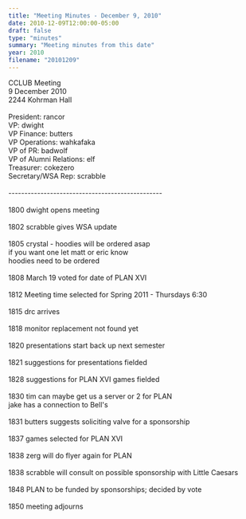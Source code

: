```yaml
---
title: "Meeting Minutes - December 9, 2010"
date: 2010-12-09T12:00:00-05:00
draft: false
type: "minutes"
summary: "Meeting minutes from this date"
year: 2010
filename: "20101209"
---
```


CCLUB Meeting<br />
9 December 2010<br />
2244 Kohrman Hall<br />
<br />
President: rancor<br />
VP: dwight<br />
VP Finance: butters<br />
VP Operations: wahkafaka<br />
VP of PR: badwolf<br />
VP of Alumni Relations: elf<br />
Treasurer: cokezero<br />
Secretary/WSA Rep: scrabble<br />
<br />
------------------------------------------------<br />
<br />
1800 dwight opens meeting<br />
<br />
1802 scrabble gives WSA update<br />
<br />
1805 crystal - hoodies will be ordered asap<br />
if you want one let matt or eric know<br />
hoodies need to be ordered<br />
<br />
1808 March 19 voted for date of PLAN XVI<br />
<br />
1812 Meeting time selected for Spring 2011 - Thursdays 6:30<br />
<br />
1815 drc arrives<br />
<br />
1818 monitor replacement not found yet<br />
<br />
1820 presentations start back up next semester<br />
<br />
1821 suggestions for presentations fielded<br />
<br />
1828 suggestions for PLAN XVI games fielded<br />
<br />
1830 tim can maybe get us a server or 2 for PLAN<br />
          jake has a connection to Bell's<br />
<br />
1831 butters suggests soliciting valve for a sponsorship<br />
<br />
1837 games selected for PLAN XVI<br />
<br />
1838 zerg will do flyer again for PLAN<br />
<br />
1838 scrabble will consult on possible sponsorship with Little Caesars<br />
<br />
1848 PLAN to be funded by sponsorships; decided by vote<br />
<br />
1850 meeting adjourns<br />
<br />
<br />
<br />
